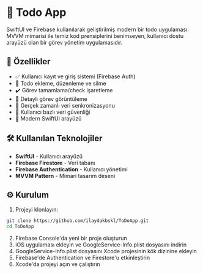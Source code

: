# 📝 Todo App

SwiftUI ve Firebase kullanılarak geliştirilmiş modern bir todo uygulaması. MVVM mimarisi ile temiz kod prensiplerini benimseyen, kullanıcı dostu arayüzü olan bir görev yönetim uygulamasıdır.

## 📱 Özellikler

- ✅ Kullanıcı kayıt ve giriş sistemi (Firebase Auth)
- 📝 Todo ekleme, düzenleme ve silme
- ✔️ Görev tamamlama/check işaretleme
- 👀 Detaylı görev görüntüleme
- 🔄 Gerçek zamanlı veri senkronizasyonu
- 🔐 Kullanıcı bazlı veri güvenliği
- 📱 Modern SwiftUI arayüzü

## 🛠️ Kullanılan Teknolojiler

- **SwiftUI** - Kullanıcı arayüzü
- **Firebase Firestore** - Veri tabanı
- **Firebase Authentication** - Kullanıcı yönetimi
- **MVVM Pattern** - Mimari tasarım deseni

## ⚙️ Kurulum

1. Projeyi klonlayın:
```bash
git clone https://github.com/ilaydakbskl/ToDoApp.git
cd ToDoApp
```
2. Firebase Console'da yeni bir proje oluşturun
3. iOS uygulaması ekleyin ve GoogleService-Info.plist dosyasını indirin
4. GoogleService-Info.plist dosyasını Xcode projesinin kök dizinine ekleyin
5. Firebase'de Authentication ve Firestore'u etkinleştirin
6. Xcode'da projeyi açın ve çalıştırın

